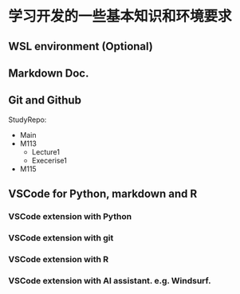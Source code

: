# 学习开发的一些基本知识和环境要求

## WSL environment (Optional)

## Markdown Doc. 

## Git and Github

StudyRepo:
  - Main
  - M113
    - Lecture1
    - Execerise1
  - M115

## VSCode for Python, markdown and R

### VSCode extension with Python
### VSCode extension with git
### VSCode extension with R
### VSCode extension with AI assistant.  e.g. Windsurf.




